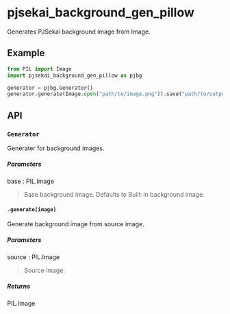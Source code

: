# pjsekai_background_gen_pillow

Generates PJSekai background image from Image.

## Example

```python
from PIL import Image
import pjsekai_background_gen_pillow as pjbg

generator = pjbg.Generator()
generator.generate(Image.open("path/to/image.png")).save("path/to/output.png")
```

## API

### `Generator`

Generater for background images.

##### Parameters

base : PIL.Image

> Base background image.
> Defaults to Built-in background image.

#### `.generate(image)`

Generate background image from source image.

##### Parameters

source : PIL.Image

> Source image.

##### Returns

PIL.Image
